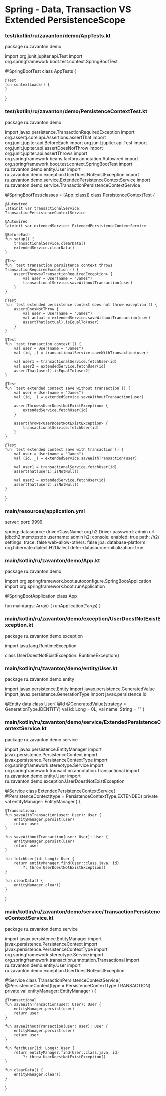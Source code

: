 # Spring - Data, Transaction VS Extended PersistenceScope



### test/kotlin/ru/zavanton/demo/AppTests.kt
package ru.zavanton.demo

import org.junit.jupiter.api.Test
import org.springframework.boot.test.context.SpringBootTest

@SpringBootTest
class AppTests {

	@Test
	fun contextLoads() {
	}

}










### test/kotlin/ru/zavanton/demo/PersistenceContextTest.kt
package ru.zavanton.demo

import javax.persistence.TransactionRequiredException
import org.assertj.core.api.Assertions.assertThat
import org.junit.jupiter.api.BeforeEach
import org.junit.jupiter.api.Test
import org.junit.jupiter.api.assertDoesNotThrow
import org.junit.jupiter.api.assertThrows
import org.springframework.beans.factory.annotation.Autowired
import org.springframework.boot.test.context.SpringBootTest
import ru.zavanton.demo.entity.User
import ru.zavanton.demo.exception.UserDoestNotExistException
import ru.zavanton.demo.service.ExtendedPersistenceContextService
import ru.zavanton.demo.service.TransactionPersistenceContextService

@SpringBootTest(classes = [App::class])
class PersistenceContextTest {

    @Autowired
    lateinit var transactionalService: TransactionPersistenceContextService

    @Autowired
    lateinit var extendedService: ExtendedPersistenceContextService

    @BeforeEach
    fun setup() {
        transactionalService.clearData()
        extendedService.clearData()
    }

    @Test
    fun `test transaction persistence context throws TransactionRequiredException`() {
        assertThrows<TransactionRequiredException> {
            val user = User(name = "James")
            transactionalService.saveWithoutTransaction(user)
        }
    }

    @Test
    fun `test extended persistence context does not throw exception`() {
        assertDoesNotThrow {
            val user = User(name = "James")
            val actual = extendedService.saveWithoutTransaction(user)
            assertThat(actual).isEqualTo(user)
        }
    }

    @Test
    fun `test transaction context`() {
        val user = User(name = "James")
        val (id, _) = transactionalService.saveWithTransaction(user)

        val user1 = transactionalService.fetchUser(id)
        val user2 = extendedService.fetchUser(id)
        assertThat(user1).isEqualTo(user2)
    }

    @Test
    fun `test extended context save without transaction`() {
        val user = User(name = "James")
        val (id, _) = extendedService.saveWithoutTransaction(user)

        assertThrows<UserDoestNotExistException> {
            extendedService.fetchUser(id)
        }

        assertThrows<UserDoestNotExistException> {
            transactionalService.fetchUser(id)
        }
    }

    @Test
    fun `test extended context save with transaction`() {
        val user = User(name = "James")
        val (id, _) = extendedService.saveWithTransaction(user)

        val user1 = transactionalService.fetchUser(id)
        assertThat(user1).isNotNull()

        val user2 = extendedService.fetchUser(id)
        assertThat(user2).isNotNull()
    }

}










### main/resources/application.yml
server:
  port: 9999

spring:
  datasource:
    driverClassName: org.h2.Driver
    password: admin
    url: jdbc:h2:mem:testdb
    username: admin
  h2:
    console:
      enabled: true
      path: /h2/
      settings:
        trace: false
        web-allow-others: false
  jpa:
    database-platform: org.hibernate.dialect.H2Dialect
    defer-datasource-initialization: true










### main/kotlin/ru/zavanton/demo/App.kt
package ru.zavanton.demo

import org.springframework.boot.autoconfigure.SpringBootApplication
import org.springframework.boot.runApplication

@SpringBootApplication
class App

fun main(args: Array<String>) {
	runApplication<App>(*args)
}










### main/kotlin/ru/zavanton/demo/exception/UserDoestNotExistException.kt
package ru.zavanton.demo.exception

import java.lang.RuntimeException

class UserDoestNotExistException: RuntimeException()










### main/kotlin/ru/zavanton/demo/entity/User.kt
package ru.zavanton.demo.entity

import javax.persistence.Entity
import javax.persistence.GeneratedValue
import javax.persistence.GenerationType
import javax.persistence.Id

@Entity
data class User(
    @Id
    @GeneratedValue(strategy = GenerationType.IDENTITY)
    val id: Long = 0L,
    val name: String = ""
)










### main/kotlin/ru/zavanton/demo/service/ExtendedPersistenceContextService.kt
package ru.zavanton.demo.service

import javax.persistence.EntityManager
import javax.persistence.PersistenceContext
import javax.persistence.PersistenceContextType
import org.springframework.stereotype.Service
import org.springframework.transaction.annotation.Transactional
import ru.zavanton.demo.entity.User
import ru.zavanton.demo.exception.UserDoestNotExistException

@Service
class ExtendedPersistenceContextService(
    @PersistenceContext(type = PersistenceContextType.EXTENDED)
    private val entityManager: EntityManager
) {

    @Transactional
    fun saveWithTransaction(user: User): User {
        entityManager.persist(user)
        return user
    }

    fun saveWithoutTransaction(user: User): User {
        entityManager.persist(user)
        return user
    }

    fun fetchUser(id: Long): User {
        return entityManager.find(User::class.java, id)
            ?: throw UserDoestNotExistException()
    }

    fun clearData() {
        entityManager.clear()
    }
}










### main/kotlin/ru/zavanton/demo/service/TransactionPersistenceContextService.kt
package ru.zavanton.demo.service

import javax.persistence.EntityManager
import javax.persistence.PersistenceContext
import javax.persistence.PersistenceContextType
import org.springframework.stereotype.Service
import org.springframework.transaction.annotation.Transactional
import ru.zavanton.demo.entity.User
import ru.zavanton.demo.exception.UserDoestNotExistException

@Service
class TransactionPersistenceContextService(
    @PersistenceContext(type = PersistenceContextType.TRANSACTION)
    private val entityManager: EntityManager
) {

    @Transactional
    fun saveWithTransaction(user: User): User {
        entityManager.persist(user)
        return user
    }

    fun saveWithoutTransaction(user: User): User {
        entityManager.persist(user)
        return user
    }

    fun fetchUser(id: Long): User {
        return entityManager.find(User::class.java, id)
            ?: throw UserDoestNotExistException()
    }

    fun clearData() {
        entityManager.clear()
    }
}
